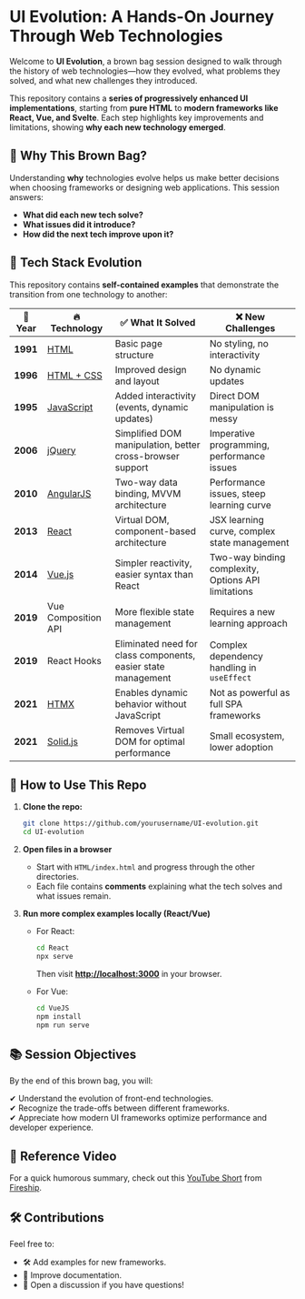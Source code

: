 


# UI Evolution: A Hands-On Journey Through Web Technologies

Welcome to **UI Evolution**, a brown bag session designed to walk through the history of web technologies—how they evolved, what problems they solved, and what new challenges they introduced.

This repository contains a **series of progressively enhanced UI implementations**, starting from **pure HTML** to **modern frameworks like React, Vue, and Svelte**. Each step highlights key improvements and limitations, showing **why each new technology emerged**.

## 📌 Why This Brown Bag?
Understanding **why** technologies evolve helps us make better decisions when choosing frameworks or designing web applications. This session answers:
- **What did each new tech solve?**
- **What issues did it introduce?**
- **How did the next tech improve upon it?**

## 🚀 Tech Stack Evolution
This repository contains **self-contained examples** that demonstrate the transition from one technology to another:

| 📆 Year | 🔥 Technology | ✅ What It Solved | ❌ New Challenges |
|--------|--------------|----------------|----------------|
| **1991** | [HTML](./HTML/index.html) | Basic page structure | No styling, no interactivity |
| **1996** | [HTML + CSS](./HTML_CSS/index.html) | Improved design and layout | No dynamic updates |
| **1995** | [JavaScript](./JS/index.html) | Added interactivity (events, dynamic updates) | Direct DOM manipulation is messy |
| **2006** | [jQuery](./JQuery/index.html) | Simplified DOM manipulation, better cross-browser support | Imperative programming, performance issues |
| **2010** | [AngularJS](./AngularJS/index.html) | Two-way data binding, MVVM architecture | Performance issues, steep learning curve |
| **2013** | [React](./React/index.html) | Virtual DOM, component-based architecture | JSX learning curve, complex state management |
| **2014** | [Vue.js](./VueJS/index.html) | Simpler reactivity, easier syntax than React | Two-way binding complexity, Options API limitations |
| **2019** | Vue Composition API | More flexible state management | Requires a new learning approach |
| **2019** | React Hooks | Eliminated need for class components, easier state management | Complex dependency handling in `useEffect` |
| **2021** | [HTMX](./HTMX/index.html) | Enables dynamic behavior without JavaScript | Not as powerful as full SPA frameworks |
| **2021** | [Solid.js](./Solid/index.html) | Removes Virtual DOM for optimal performance | Small ecosystem, lower adoption |

## 🎯 How to Use This Repo
1. **Clone the repo:**
   ```bash
   git clone https://github.com/yourusername/UI-evolution.git
   cd UI-evolution
   ```
2. **Open files in a browser**  
   - Start with `HTML/index.html` and progress through the other directories.
   - Each file contains **comments** explaining what the tech solves and what issues remain.

3. **Run more complex examples locally (React/Vue)**  
   - For React:
     ```bash
     cd React
     npx serve
     ```

     Then visit **[http://localhost:3000](http://localhost:3000)** in your browser.
   - For Vue:
     ```bash
     cd VueJS
     npm install
     npm run serve
     ```

## 📚 Session Objectives
By the end of this brown bag, you will:

✔ Understand the evolution of front-end technologies.  
✔ Recognize the trade-offs between different frameworks.  
✔ Appreciate how modern UI frameworks optimize performance and developer experience.

## 🎥 Reference Video
For a quick humorous summary, check out this [YouTube Short](https://www.youtube.com/shorts/aXcuz6fn8_w) from [Fireship](https://www.youtube.com/@Fireship).

## 🛠 Contributions
Feel free to:
- 🛠 Add examples for new frameworks.
- 📝 Improve documentation.
- 📩 Open a discussion if you have questions!

